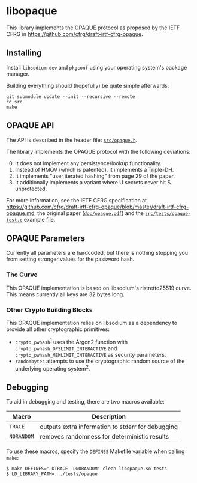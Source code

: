# libopaque

This library implements the OPAQUE protocol as proposed by the IETF CFRG in
https://github.com/cfrg/draft-irtf-cfrg-opaque.

## Installing

Install `libsodium-dev` and `pkgconf` using your operating system's package
manager.

Building everything should (hopefully) be quite simple afterwards:

```
git submodule update --init --recursive --remote
cd src
make
```

## OPAQUE API

The API is described in the header file:
[`src/opaque.h`](https://github.com/stef/libopaque/blob/master/src/opaque.h).

The library implements the OPAQUE protocol with the following deviations:

0. It does not implement any persistence/lookup functionality.
1. Instead of HMQV (which is patented), it implements a Triple-DH.
2. It implements "user iterated hashing" from page 29 of the paper.
3. It additionally implements a variant where U secrets never hit S
   unprotected.

For more information, see the IETF CFRG specification at
https://github.com/cfrg/draft-irtf-cfrg-opaque/blob/master/draft-irtf-cfrg-opaque.md,
the original paper
([`doc/opaque.pdf`](https://github.com/stef/libopaque/blob/master/doc/opaque.pdf))
and the
[`src/tests/opaque-test.c`](https://github.com/stef/libopaque/blob/master/src/tests/opaque-test.c)
example file.

## OPAQUE Parameters

Currently all parameters are hardcoded, but there is nothing stopping you from
setting stronger values for the password hash.

### The Curve

This OPAQUE implementation is based on libsodium's ristretto25519 curve. This
means currently all keys are 32 bytes long.

### Other Crypto Building Blocks

This OPAQUE implementation relies on libsodium as a dependency to provide all
other cryptographic primitives:

- `crypto_pwhash`<sup>[1]</sup> uses the Argon2 function with
  `crypto_pwhash_OPSLIMIT_INTERACTIVE` and
  `crypto_pwhash_MEMLIMIT_INTERACTIVE` as security parameters.
- `randombytes` attempts to use the cryptographic random source of
  the underlying operating system<sup>[2]</sup>.

[1]: https://doc.libsodium.org/password_hashing/default_phf
[2]: https://download.libsodium.org/doc/generating_random_data

## Debugging

To aid in debugging and testing, there are two macros available:

| Macro      | Description                                       |
| ---------- | ------------------------------------------------- |
| `TRACE`    | outputs extra information to stderr for debugging |
| `NORANDOM` | removes randomness for deterministic results      |

To use these macros, specify the `DEFINES` Makefile variable when calling
`make`:

```
$ make DEFINES='-DTRACE -DNORANDOM' clean libopaque.so tests
$ LD_LIBRARY_PATH=. ./tests/opaque
```
